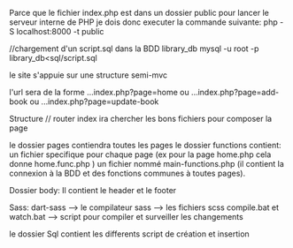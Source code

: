 Parce que le fichier index.php est dans un dossier public pour lancer le serveur interne de PHP je dois donc executer la commande suivante:
php -S localhost:8000 -t public  

//chargement d'un script.sql dans la BDD library_db
mysql -u root -p library_db<sql/script.sql 

le site s'appuie sur une structure semi-mvc

l'url sera de la forme
...index.php?page=home
ou 
...index.php?page=add-book
ou
...index.php?page=update-book

Structure
// router
index ira chercher les bons fichiers pour composer la page


le dossier pages contiendra toutes les pages
le dossier functions contient:
    un fichier specifique pour chaque page (ex pour la page home.php cela donne home.func.php )
    un fichier nommé main-functions.php (il contient la connexion à la BDD et des fonctions communes à toutes pages).

Dossier body:
Il contient le header et le footer

Sass:
dart-sass --> le compilateur
sass --> les fichiers scss
compile.bat et watch.bat --> script pour compiler et surveiller les changements

le dossier Sql
contient les differents script de création et insertion
